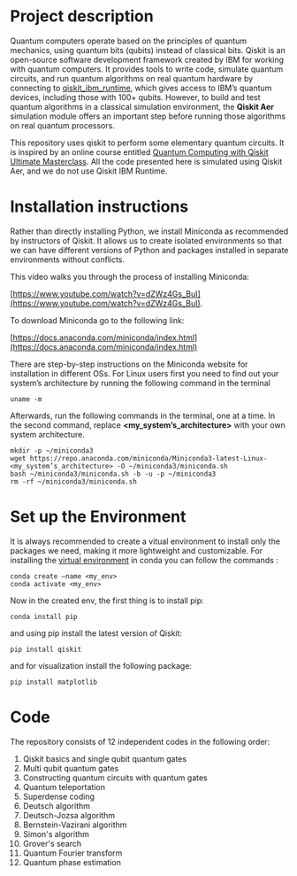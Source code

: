 # Project description

Quantum computers operate based on the principles of quantum mechanics, using quantum bits (qubits) instead of classical bits.
Qiskit is an open-source software development framework created by IBM for working with quantum computers. It provides tools to write code, simulate quantum circuits, and run quantum algorithms on real quantum hardware by connecting to [qiskit_ibm_runtime](https://docs.quantum.ibm.com/api/qiskit-ibm-runtime/runtime_service), which gives access to IBM’s quantum devices, including those with 100+ qubits. However, to build and test quantum algorithms in a classical simulation environment, the **Qiskit Aer** simulation module offers an important step before running those algorithms on real quantum processors.




This repository uses qiskit to perform some elementary quantum circuits. It is inspired by an online course entitled [Quantum Computing with Qiskit Ultimate Masterclass](https://www.udemy.com/course/quantum-computing-with-ibm-qiskit-ultimate-masterclass/). All the code presented here is simulated using Qiskit Aer, and we do not use Qiskit IBM Runtime.

# Installation instructions
Rather than directly installing Python, we install Miniconda as recommended by instructors of Qiskit. It allows us to create isolated environments so that we can have different versions of Python and packages installed in separate environments without conflicts. 

This video walks you through the process of installing Miniconda:

[https://www.youtube.com/watch?v=dZWz4Gs_BuI](https://www.youtube.com/watch?v=dZWz4Gs_BuI).

To download Miniconda go to the following link:

[https://docs.anaconda.com/miniconda/index.html](https://docs.anaconda.com/miniconda/index.html) 

There are step-by-step instructions on the Miniconda website for installation in different OSs. For Linux users first you need to find out your system’s architecture by running the following command in the terminal 

    uname -m


Afterwards, run the following commands in the terminal, one at a time. In the second command, replace **<my_system’s_architecture>** with your own system architecture.

    mkdir -p ~/miniconda3
    wget https://repo.anaconda.com/miniconda/Miniconda3-latest-Linux-<my_system’s_architecture> -O ~/miniconda3/miniconda.sh
    bash ~/miniconda3/miniconda.sh -b -u -p ~/miniconda3
    rm -rf ~/miniconda3/miniconda.sh


# Set up the Environment

It is always recommended to create a vitual environment to install only the packages we need, making it more lightweight and customizable. For installing the [virtual environment](https://conda.io/projects/conda/en/latest/user-guide/tasks/manage-environments.html) in conda you can follow the commands :



    conda create –name <my_env>
    conda activate <my_env>

Now in the created env, the first thing is to install pip:

    conda install pip

and using pip install the latest version of Qiskit:

    pip install qiskit 

and for visualization install the following package:

    pip install matplotlib  




# Code
The repository consists of 12 independent codes in the following order:
1. Qiskit basics and single qubit quantum gates
2. Multi qubit quantum gates
3. Constructing quantum circuits with quantum gates
4. Quantum teleportation
5. Superdense coding
6. Deutsch algorithm
7. Deutsch-Jozsa algorithm
8. Bernstein-Vazirani algorithm
9. Simon's algorithm
10. Grover's search
11. Quantum Fourier transform
12. Quantum phase estimation








  


